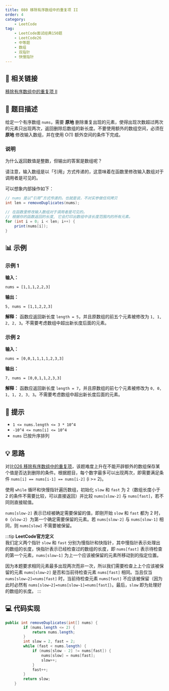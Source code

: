 ```yaml
---
title: 080 移除有序数组中的重复项 II
order: 4
category:
    - LeetCode
tag:
    - LeetCode面试经典150题
    - LeetCode26
    - 中等题
    - 数组
    - 双指针
    - 快慢指针
---
```


## 🔗 相关链接

[移除有序数组中的重复项 II](https://leetcode.cn/problems/remove-duplicates-from-sorted-array-ii/description/?envType=study-plan-v2&envId=top-interview-150)

## 📜 题目描述

给定一个有序数组 `nums`，需要 **原地** 删除重复出现的元素，使得出现次数超过两次的元素只出现两次，返回删除后数组的新长度。不要使用额外的数组空间，必须在 **原地** 修改输入数组，并在使用 O(1) 额外空间的条件下完成。

### 说明

为什么返回数值是整数，但输出的答案是数组呢？

请注意，输入数组是以「引用」方式传递的，这意味着在函数里修改输入数组对于调用者是可见的。

可以想象内部操作如下：

```java
// nums 是以“引用”方式传递的。也就是说，不对实参做任何拷贝
int len = removeDuplicates(nums);

// 在函数里修改输入数组对于调用者是可见的。
// 根据你的函数返回的长度, 它会打印出数组中该长度范围内的所有元素。
for (int i = 0; i < len; i++) {
    print(nums[i]);
}
```

## 📊 示例

### 示例 1

**输入：**

```plaintext
nums = [1,1,1,2,2,3]
```

**输出：**

```plaintext
5, nums = [1,1,2,2,3]
```

**解释：** 
函数应返回新长度 `length = 5`，并且原数组的前五个元素被修改为 `1, 1, 2, 2, 3`。不需要考虑数组中超出新长度后面的元素。

### 示例 2

**输入：**

```plaintext
nums = [0,0,1,1,1,1,2,3,3]
```

**输出：**

```plaintext
7, nums = [0,0,1,1,2,3,3]
```

**解释：** 
函数应返回新长度 `length = 7`，并且原数组的前七个元素被修改为 `0, 0, 1, 1, 2, 3, 3`。不需要考虑数组中超出新长度后面的元素。

## 📝 提示

- `1 <= nums.length <= 3 * 10^4`
- `-10^4 <= nums[i] <= 10^4`
- `nums` 已按升序排列

## 💡 思路

对比[026 移除有序数组中的重复项](./2-leet026.md)，该题难度上升在不能开辟额外的数组保存某个值是否达到删除的条件。根据题目，每个数字最多可以出现两次，即需要满足条件 `nums[i] == nums[i-1] == nums[i-2]` (i >= 2)。

使用 `while` 循环和快慢指针遍历数组，初始化 `slow` 和 `fast` 为 2（数组长度小于 2 的条件不需要比较，可以直接返回）并比较 `nums[slow-2]` 与 `nums[fast]`，若不同则直接赋值。

`nums[slow-2]` 表示已经被确定需要保留的值，即刚开始 `slow` 和 `fast` 都为 2 时，`0`（`slow-2`）为第一个确定需要保留的元素。若 `nums[slow-2]` 与 `nums[slow-1]` 相同，则 `nums[slow]` 不需要被保留。

:::tip
**LeetCode官方定义**  
我们定义两个指针 `slow` 和 `fast` 分别为慢指针和快指针，其中慢指针表示处理出的数组的长度，快指针表示已经检查过的数组的长度，即 `nums[fast]` 表示待检查的第一个元素，`nums[slow−1]` 为上一个应该被保留的元素所移动到的指定位置。

因为本题要求相同元素最多出现两次而非一次，所以我们需要检查上上个应该被保留的元素 `nums[slow−2]` 是否和当前待检查元素 `nums[fast]` 相同。当且仅当 `nums[slow−2]=nums[fast]` 时，当前待检查元素 `nums[fast]` 不应该被保留（因为此时必然有 `nums[slow−2]=nums[slow−1]=nums[fast]`）。最后，`slow` 即为处理好的数组的长度。
:::

## 💻 代码实现

```java
public int removeDuplicates(int[] nums) {
        if (nums.length <= 2) {
            return nums.length;
        }
        int slow = 2, fast = 2;
        while (fast < nums.length) {
            if (nums[slow - 2] != nums[fast]) {
                nums[slow] = nums[fast];
                slow++;
            }
            fast++;
        }
        return slow;
    }
``` 